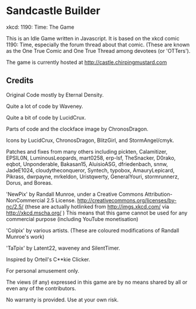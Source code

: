 # Sandcastle Builder

xkcd: 1190: Time: The Game

This is an Idle Game written in Javascript. It is based on the xkcd comic 1190: Time, especially the forum thread about that comic. (These are known as the One True Comic and One True Thread among devotees (or 'OTTers').

The game is currently hosted at http://castle.chirpingmustard.com

## Credits

Original Code mostly by Eternal Density.

Quite a lot of code by Waveney.

Quite a bit of code by LucidCrux.

Parts of code and the clockface image by ChronosDragon.

Icons by LucidCrux, ChronosDragon, BlitzGirl, and StormAngel/cmyk.

Patches and fixes from many others including pickten, Calamitizer, EPSIL0N, LuminousLeopards, mart0258, erp-lsf, TheSnacker, D0rako, eqbot, Unponderable, Bakasan15, AluisioASG, dfriedenbach, snnw, JadeE1024, cloudytheconqueror, Syntech, typobox, AmauryLepicard, Pikrass, dwrpayne, mrkeldon, Uristqwerty, GeneralYouri, stormrunnerz, Dorus, and Boreas.

'NewPix' by Randall Munroe, under a Creative Commons Attribution-NonCommercial 2.5 License. http://creativecommons.org/licenses/by-nc/2.5/ (these are actually hotlinked from http://imgs.xkcd.com/ via http://xkcd.mscha.org/ ) This means that this game cannot be used for any commercial purpose (including YouTube monetisation)

'Colpix' by various artists. (These are coloured modifications of Randall Munroe's work)

'TaTpix' by Latent22, waveney and SilentTimer.

Inspired by Orteil's C**kie Clicker.

For personal amusement only.

The views (if any) expressed in this game are by no means shared by all or even any of the contributors.

No warranty is provided.  Use at your own risk.
